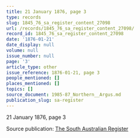 ```yaml
---
title: 21 January 1876, page 3
type: records
slug: 1845_76_sa_register_content_27098
url: /records/1845_76_sa_register_content_27098/
record_id: 1845_76_sa_register_content_27098
date: '1876-01-21'
date_display: null
volume: null
issue_number: null
page: '3'
article_type: other
issue_reference: 1876-01-21, page 3
people_mentioned: []
places_mentioned: []
topics: []
source_document: 1985-87_Northern__Argus.md
publication_slug: sa-register
---
```


21 January 1876, page 3

Source publication: [The South Australian Register](/publications/sa-register/)
